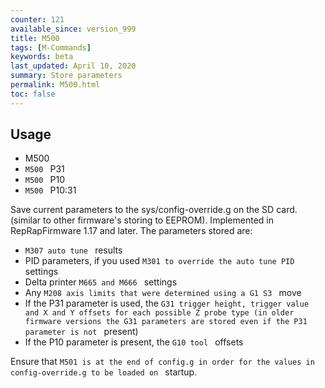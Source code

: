 ```yaml
---
counter: 121
available_since: version_999
title: M500
tags: [M-Commands] 
keywords: beta 
last_updated: April 10, 2020 
summary: Store parameters 
permalink: M500.html
toc: false 
---
```



## Usage

* M500
* ` M500  ` P31
* ` M500  ` P10
* ` M500  ` P10:31

Save current parameters to the sys/config-override.g on the SD card. (similar to other firmware's storing to EEPROM). Implemented in RepRapFirmware 1.17 and later. The parameters stored are:

* ` M307 auto tune  ` results
* PID parameters, if you used ` M301 to override the auto tune PID  ` settings
* Delta printer ` M665 and M666  ` settings
* Any ` M208 axis limits that were determined using a G1 S3  ` move
* If the P31 parameter is used, the ` G31 trigger height, trigger value and X and Y offsets for each possible Z probe type (in older firmware versions the G31 parameters are stored even if the P31 parameter is not  ` present)
* If the P10 parameter is present, the ` G10 tool  ` offsets

Ensure that ` M501 is at the end of config.g in order for the values in config-override.g to be loaded on  ` startup.

